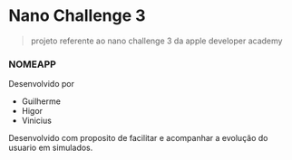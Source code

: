 # Nano Challenge 3
 > projeto referente ao nano challenge 3 da apple developer academy

### NOMEAPP

Desenvolvido por 
* Guilherme
* Higor
* Vinicius

Desenvolvido com proposito de facilitar e acompanhar a evolução do usuario em simulados.
 
